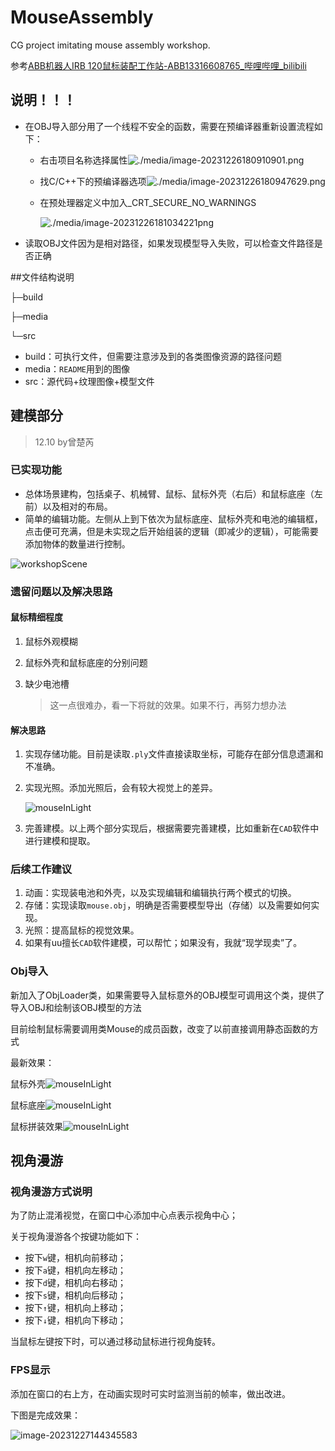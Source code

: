 # MouseAssembly
CG project imitating mouse assembly workshop.

参考[ABB机器人IRB 120鼠标装配工作站-ABB13316608765_哔哩哔哩_bilibili](https://www.bilibili.com/video/BV1W64y1u7LL/?spm_id_from=333.1007.top_right_bar_window_history.content.click&vd_source=354c3e5aed42e0fa3fff228c9fee5f31)

## 说明！！！

+ 在OBJ导入部分用了一个线程不安全的函数，需要在预编译器重新设置流程如下：

  + 右击项目名称选择属性![./media/image-20231226180910901.png](./media/image-20231226180910901.png)

  + 找C/C++下的预编译器选项![./media/image-20231226180947629.png](./media/image-20231226180947629.png)

  + 在预处理器定义中加入_CRT_SECURE_NO_WARNINGS

    ![./media/image-20231226181034221png](./media/image-20231226181034221.png)

+ 读取OBJ文件因为是相对路径，如果发现模型导入失败，可以检查文件路径是否正确



##文件结构说明

├─build

├─media

└─src

- build：可执行文件，但需要注意涉及到的各类图像资源的路径问题
- media：`README`用到的图像
- src：源代码+纹理图像+模型文件

## 建模部分

> 12.10 by曾楚芮

### 已实现功能

- 总体场景建构，包括桌子、机械臂、鼠标、鼠标外壳（右后）和鼠标底座（左前）以及相对的布局。
- 简单的编辑功能。左侧从上到下依次为鼠标底座、鼠标外壳和电池的编辑框，点击便可充满，但是未实现之后开始组装的逻辑（即减少的逻辑），可能需要添加物体的数量进行控制。

![workshopScene](./media/workshopScene.png)

### 遗留问题以及解决思路

#### 鼠标精细程度

1. 鼠标外观模糊

2. 鼠标外壳和鼠标底座的分别问题

3. 缺少电池槽

   > 这一点很难办，看一下将就的效果。如果不行，再努力想办法

#### 解决思路

1. 实现存储功能。目前是读取`.ply`文件直接读取坐标，可能存在部分信息遗漏和不准确。

2. 实现光照。添加光照后，会有较大视觉上的差异。

   ![mouseInLight](./media/mouseInLight.png)

3. 完善建模。以上两个部分实现后，根据需要完善建模，比如重新在`CAD`软件中进行建模和提取。

### 后续工作建议

1. 动画：实现装电池和外壳，以及实现编辑和编辑执行两个模式的切换。
2. 存储：实现读取`mouse.obj`，明确是否需要模型导出（存储）以及需要如何实现。
3. 光照：提高鼠标的视觉效果。
4. 如果有uu擅长`CAD`软件建模，可以帮忙；如果没有，我就“现学现卖”了。



### Obj导入

新加入了ObjLoader类，如果需要导入鼠标意外的OBJ模型可调用这个类，提供了导入OBJ和绘制该OBJ模型的方法

目前绘制鼠标需要调用类Mouse的成员函数，改变了以前直接调用静态函数的方式



最新效果：

鼠标外壳![mouseInLight](./media/OBJ_mouse_tip.png)

鼠标底座![mouseInLight](./media/OBJ_mouse_base.png)

鼠标拼装效果![mouseInLight](./media/OBJ_mouse_whole.png)

## 视角漫游

### 视角漫游方式说明

为了防止混淆视觉，在窗口中心添加中心点表示视角中心；

关于视角漫游各个按键功能如下：

* 按下`w`键，相机向前移动；
* 按下`a`键，相机向左移动；
* 按下`d`键，相机向右移动；
* 按下`s`键，相机向后移动；
* 按下`↑`键，相机向上移动；
* 按下`↓`键，相机向下移动；

当鼠标左键按下时，可以通过移动鼠标进行视角旋转。

### FPS显示

添加在窗口的右上方，在动画实现时可实时监测当前的帧率，做出改进。

下图是完成效果：

![image-20231227144345583](./image-20231227144345583-1703659673859-1.png)
